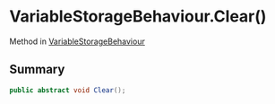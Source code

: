 # VariableStorageBehaviour.Clear()

Method in [VariableStorageBehaviour](/docs/api/csharp/yarn.unity.variablestoragebehaviour.md)

## Summary



```csharp
public abstract void Clear();
```

